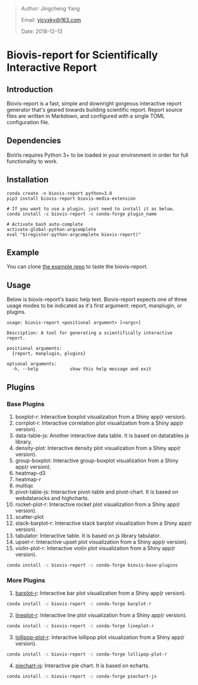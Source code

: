 > Author: Jingcheng Yang
>
> Email: yjcyxky@163.com
>
> Date: 2018-12-13

# Biovis-report for Scientifically Interactive Report

## Introduction

Biovis-report is a fast, simple and downright gorgeous interactive report generator that's geared towards building scientific report. Report source files are written in Markdown, and configured with a single TOML configuration file.

## Dependencies

BioVis requires Python 3+ to be loaded in your environment in order for full functionality to work.

## Installation

```
conda create -n biovis-report python=3.8
pip3 install biovis-report biovis-media-extension

# If you want to use a plugin, just need to install it as below.
conda install -c biovis-report -c conda-forge plugin_name

# Activate bash auto-complete
activate-global-python-argcomplete
eval "$(register-python-argcomplete biovis-report)"
```

## Example

You can clone [the example repo](https://github.com/biovis-report/biovis-report-example) to taste the biovis-report.

## Usage

Below is biovis-report's basic help text. Biovis-report expects one of three usage modes to
be indicated as it's first argument: report, manplugin, or plugins.

```
usage: biovis-report <positional argument> [<args>]

Description: A tool for generating a scientifically interactive report.

positional arguments:
  {report, manplugin, plugins}

optional arguments:
  -h, --help            show this help message and exit
```

## Plugins
### Base Plugins

1. boxplot-r: Interactive boxplot visualization from a Shiny app(r version).
2. corrplot-r: Interactive correlation plot visualization from a Shiny app(r version).
3. data-table-js: Another interactive data table. It is based on datatables js library.
4. density-plot: Interactive density plot visualization from a Shiny app(r version).
5. group-boxplot: Interactive group-boxplot visualization from a Shiny app(r version).
6. heatmap-d3
7. heatmap-r
8. multiqc
9. pivot-table-js: Interactive pivot-table and pivot-chart. It is based on webdatarocks and highcharts.
10. rocket-plot-r: Interactive rocket plot visualization from a Shiny app(r version).
11. scatter-plot
12. stack-barplot-r: Interactive stack barplot visualization from a Shiny app(r version).
13. tabulator: Interactive table. It is based on js library tabulator.
14. upset-r: Interactive upset plot visualization from a Shiny app(r version).
15. violin-plot-r: Interactive violin plot visualization from a Shiny app(r version).

  ```bash
  conda install -c biovis-report -c conda-forge biovis-base-plugins
  ```

### More Plugins
1. [barplot-r](https://github.com/biovis-report/barplot-r): Interactive bar plot visualization from a Shiny app(r version).

  ```bash
  conda install -c biovis-report -c conda-forge barplot-r
  ```

2. [lineplot-r](https://github.com/biovis-report/lineplot-r): Interactive line plot visualization from a Shiny app(r version).

  ```bash
  conda install -c biovis-report -c conda-forge lineplot-r
  ```

3. [lollipop-plot-r](https://github.com/biovis-report/lollipop-plot-r): Interactive lollipop plot visualization from a Shiny app(r version).

  ```bash
  conda install -c biovis-report -c conda-forge lollipop-plot-r
  ```

4. [piechart-js](https://github.com/biovis-report/piechart-js): Interactive pie chart. It is based on echarts.

  ```bash
  conda install -c biovis-report -c conda-forge piechart-js
  ```
